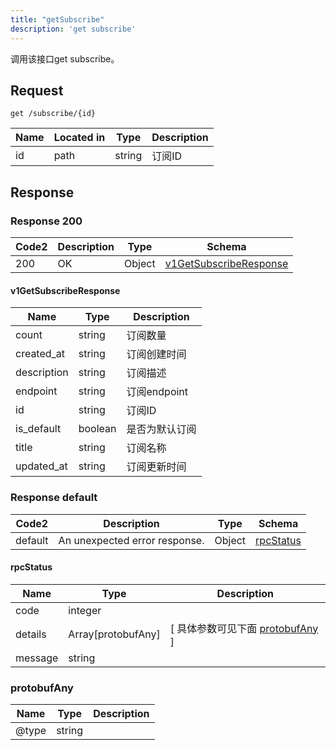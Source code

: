 ```yaml
---
title: "getSubscribe"
description: 'get subscribe'
---
```

调用该接口get subscribe。

## Request


```
get /subscribe/{id}
```

| Name | Located in | Type | Description | 
| ---- | ---------- | ----------- | ----------- | 
| id | path | string | 订阅ID |  

## Response

### Response  200 
| Code2 | Description | Type | Schema |
| ---- | ----------- | ------ | ------ |
| 200 | OK | Object | [v1GetSubscribeResponse](#v1GetSubscribeResponse) |

#### v1GetSubscribeResponse

| Name | Type | Description | 
| ---- | ---- | ----------- |     
| count | string | 订阅数量 |      
| created_at | string | 订阅创建时间 |      
| description | string | 订阅描述 |      
| endpoint | string | 订阅endpoint |      
| id | string | 订阅ID |      
| is_default | boolean | 是否为默认订阅 |      
| title | string | 订阅名称 |      
| updated_at | string | 订阅更新时间 |   



### Response  default 
| Code2 | Description | Type | Schema |
| ---- | ----------- | ------ | ------ |
| default | An unexpected error response. | Object | [rpcStatus](#rpcStatus) |

#### rpcStatus

| Name | Type | Description | 
| ---- | ---- | ----------- |     
| code | integer |  |          
| details | Array[protobufAny] |  [ 具体参数可见下面 [protobufAny](#protobufAny) ] |       
| message | string |  |   

### protobufAny
| Name | Type | Description | 
| ---- | ---- | ----------- |     
| @type | string |  |   



